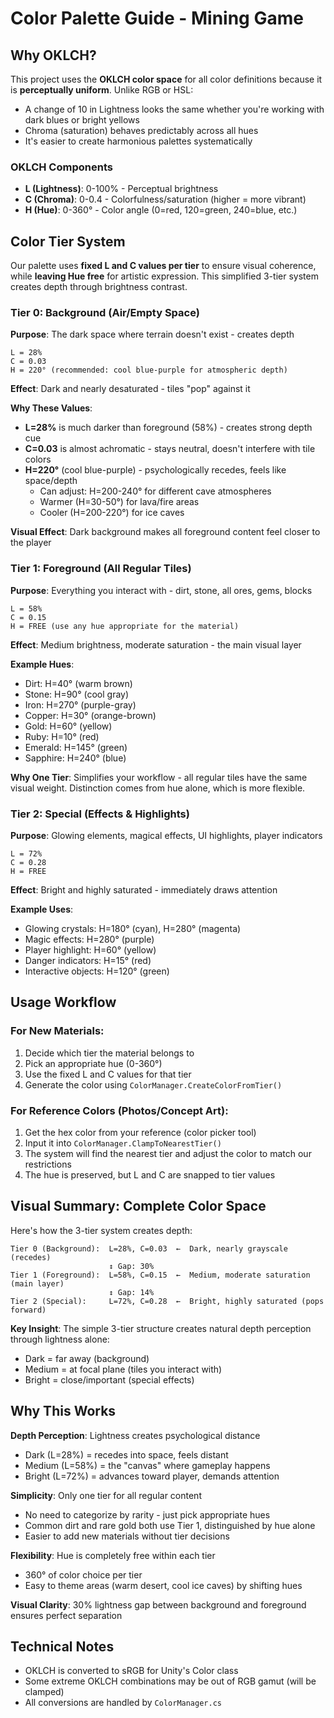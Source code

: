 # Color Palette Guide - Mining Game

## Why OKLCH?

This project uses the **OKLCH color space** for all color definitions because it is **perceptually uniform**. Unlike RGB or HSL:
- A change of 10 in Lightness looks the same whether you're working with dark blues or bright yellows
- Chroma (saturation) behaves predictably across all hues
- It's easier to create harmonious palettes systematically

### OKLCH Components
- **L (Lightness)**: 0-100% - Perceptual brightness
- **C (Chroma)**: 0-0.4 - Colorfulness/saturation (higher = more vibrant)
- **H (Hue)**: 0-360° - Color angle (0=red, 120=green, 240=blue, etc.)

## Color Tier System

Our palette uses **fixed L and C values per tier** to ensure visual coherence, while **leaving Hue free** for artistic expression. This simplified 3-tier system creates depth through brightness contrast.

### Tier 0: Background (Air/Empty Space)
**Purpose**: The dark space where terrain doesn't exist - creates depth

```
L = 28%
C = 0.03
H = 220° (recommended: cool blue-purple for atmospheric depth)
```

**Effect**: Dark and nearly desaturated - tiles "pop" against it

**Why These Values**:
- **L=28%** is much darker than foreground (58%) - creates strong depth cue
- **C=0.03** is almost achromatic - stays neutral, doesn't interfere with tile colors
- **H=220°** (cool blue-purple) - psychologically recedes, feels like space/depth
  - Can adjust: H=200-240° for different cave atmospheres
  - Warmer (H=30-50°) for lava/fire areas
  - Cooler (H=200-220°) for ice caves

**Visual Effect**: Dark background makes all foreground content feel closer to the player

### Tier 1: Foreground (All Regular Tiles)
**Purpose**: Everything you interact with - dirt, stone, all ores, gems, blocks

```
L = 58%
C = 0.15
H = FREE (use any hue appropriate for the material)
```

**Effect**: Medium brightness, moderate saturation - the main visual layer

**Example Hues**:
- Dirt: H=40° (warm brown)
- Stone: H=90° (cool gray)
- Iron: H=270° (purple-gray)
- Copper: H=30° (orange-brown)
- Gold: H=60° (yellow)
- Ruby: H=10° (red)
- Emerald: H=145° (green)
- Sapphire: H=240° (blue)

**Why One Tier**: Simplifies your workflow - all regular tiles have the same visual weight. Distinction comes from hue alone, which is more flexible.

### Tier 2: Special (Effects & Highlights)
**Purpose**: Glowing elements, magical effects, UI highlights, player indicators

```
L = 72%
C = 0.28
H = FREE
```

**Effect**: Bright and highly saturated - immediately draws attention

**Example Uses**:
- Glowing crystals: H=180° (cyan), H=280° (magenta)
- Magic effects: H=280° (purple)
- Player highlight: H=60° (yellow)
- Danger indicators: H=15° (red)
- Interactive objects: H=120° (green)

## Usage Workflow

### For New Materials:
1. Decide which tier the material belongs to
2. Pick an appropriate hue (0-360°)
3. Use the fixed L and C values for that tier
4. Generate the color using `ColorManager.CreateColorFromTier()`

### For Reference Colors (Photos/Concept Art):
1. Get the hex color from your reference (color picker tool)
2. Input it into `ColorManager.ClampToNearestTier()`
3. The system will find the nearest tier and adjust the color to match our restrictions
4. The hue is preserved, but L and C are snapped to tier values

## Visual Summary: Complete Color Space

Here's how the 3-tier system creates depth:

```
Tier 0 (Background):  L=28%, C=0.03  ←  Dark, nearly grayscale (recedes)
                      ↕ Gap: 30%
Tier 1 (Foreground):  L=58%, C=0.15  ←  Medium, moderate saturation (main layer)
                      ↕ Gap: 14%
Tier 2 (Special):     L=72%, C=0.28  ←  Bright, highly saturated (pops forward)
```

**Key Insight**: The simple 3-tier structure creates natural depth perception through lightness alone:
- Dark = far away (background)
- Medium = at focal plane (tiles you interact with)  
- Bright = close/important (special effects)

## Why This Works

**Depth Perception**: Lightness creates psychological distance
- Dark (L=28%) = recedes into space, feels distant
- Medium (L=58%) = the "canvas" where gameplay happens
- Bright (L=72%) = advances toward player, demands attention

**Simplicity**: Only one tier for all regular content
- No need to categorize by rarity - just pick appropriate hues
- Common dirt and rare gold both use Tier 1, distinguished by hue alone
- Easier to add new materials without tier decisions

**Flexibility**: Hue is completely free within each tier
- 360° of color choice per tier
- Easy to theme areas (warm desert, cool ice caves) by shifting hues

**Visual Clarity**: 30% lightness gap between background and foreground ensures perfect separation

## Technical Notes

- OKLCH is converted to sRGB for Unity's Color class
- Some extreme OKLCH combinations may be out of RGB gamut (will be clamped)
- All conversions are handled by `ColorManager.cs`

